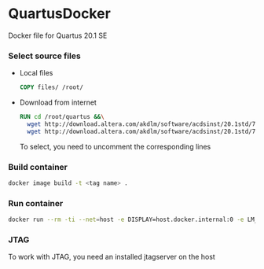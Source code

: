 # QuartusDocker
Docker file for Quartus 20.1 SE

### Select source files

- Local files

  ```dockerfile
  COPY files/ /root/
  ```

- Download from internet

  ```dockerfile
  RUN cd /root/quartus &&\
  	wget http://download.altera.com/akdlm/software/acdsinst/20.1std/711/ib_installers/QuartusSetup-20.1.0.711-linux.run -O QuartusSetup-20.1.0.711-linux.run &&\
  	wget http://download.altera.com/akdlm/software/acdsinst/20.1std/711/ib_installers/cyclonev-20.1.0.711.qdz -O cyclonev-20.1.0.711.qdz
  ```

  To select, you need to uncomment the corresponding lines

### Build container

```bash
docker image build -t <tag name> .
```

### Run container

```bash
docker run --rm -ti --net=host -e DISPLAY=host.docker.internal:0 -e LM_LICENSE_FILE=<path to license file> -e LD_PRELOAD=/usr/lib/x86_64-linux-gnu/libtcmalloc_minimal.so.4 -v <path to shared dir>:/build <image name>
```

### JTAG

To work with JTAG, you need an installed jtagserver on the host